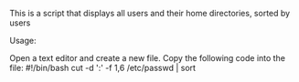 This is a script that displays all users and their home directories, sorted by users

Usage:

Open a text editor and create a new file.
Copy the following code into the file:
#!/bin/bash
cut -d ':' -f 1,6 /etc/passwd | sort

